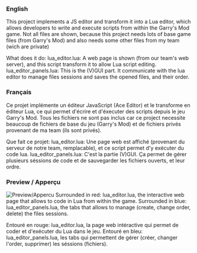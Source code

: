 ### English
This project implements a JS editor and transform it into a Lua editor, which allows developers to write and execute scripts from within the Garry's Mod game.
Not all files are shown, because this project needs lots of base game files (from Garry's Mod) and also needs some other files from my team (wich are private)

What does it do:
lua_editor.lua: A web page is shown (from our team's web server), and this script transform it to allow Lua script editing.
lua_editor_panels.lua: This is the (V)GUI part. It communicate with the lua editor to manage files sessions and saves the opened files, and their order.

### Français
Ce projet implémente un éditeur JavaScript (Ace Editor) et le transforme en éditeur Lua, ce qui permet d'écrire et d'éxecuter des scripts depuis le jeu Garry's Mod.
Tous les fichiers ne sont pas inclus car ce project necessite beaucoup de fichiers de base du jeu (Garry's Mod) et de fichiers privés provenant de ma team (ils sont privés).

Que fait ce projet:
lua_editor.lua: Une page web est affiché (provenant du serveur de notre team, remplacable), et ce script permet d'y exécuter du code lua.
lua_editor_panels.lua: C'est la partie (V)GUI. Ça permet de gérer plusieurs séssions de code et de sauvegarder les fichiers ouverts, et leur ordre.


### Preview / Apperçu

![Preview/Appercu](https://i.imgur.com/R5XaA0u.png)
Surrounded in red: lua_editor.lua, the interactive web page that allows to code in Lua from within the game.
Surrounded in blue: lua_editor_panels.lua, the tabs that allows to manage (create, change order, delete) the files sessions.

Entouré en rouge: lua_editor.lua, la page web intéractive qui permet de coder et d'exécuter du Lua dans le jeu.
Entouré en bleu: lua_editor_panels.lua, les tabs qui permettent de gérer (créer, changer l'order, supprimer) les séssions (fichiers).